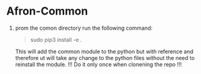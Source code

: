 # Afron-Common

1. prom the comon directory run the following command:
     > sudo pip3 install -e .

    This will add the common module to the python but with reference and therefore ut will take any change to the python files without the need to reinstall the module.
    !!! Do it only once when clonening the repo !!!

